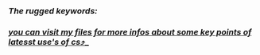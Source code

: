 ### ***The rugged keywords:***
### <ins>_you can visit my files for more infos about some key points of latesst use's of cs_⤴️_<ins>
